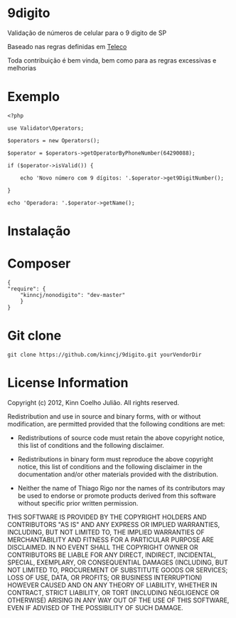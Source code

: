 9digito
=======

Validação de números de celular para o 9 digito de SP

Baseado nas regras definidas em [Teleco](http://www.teleco.com.br/num_cel.asp)

Toda contribuição é bem vinda, bem como para as regras excessivas e melhorias

Exemplo
======

	<?php

	use Validator\Operators;

   	$operators = new Operators();

   	$operator = $operators->getOperatorByPhoneNumber(64290088);

   	if ($operator->isValid()) {

        echo 'Novo número com 9 dígitos: '.$operator->get9DigitNumber();

   	}

   	echo 'Operadora: '.$operator->getName();
   	
   	
Instalação
======

Composer
============
	{
	"require": {
		"kinncj/nonodigito": "dev-master"
		}
	}

Git clone
============
	git clone https://github.com/kinncj/9digito.git yourVendorDir


License Information
===================

Copyright (c) 2012, Kinn Coelho Julião.
All rights reserved.

Redistribution and use in source and binary forms, with or without modification,
are permitted provided that the following conditions are met:

* Redistributions of source code must retain the above copyright notice,
this list of conditions and the following disclaimer.

* Redistributions in binary form must reproduce the above copyright notice,
this list of conditions and the following disclaimer in the documentation
and/or other materials provided with the distribution.

* Neither the name of Thiago Rigo nor the names of its
contributors may be used to endorse or promote products derived from this
software without specific prior written permission.

THIS SOFTWARE IS PROVIDED BY THE COPYRIGHT HOLDERS AND CONTRIBUTORS "AS IS" AND
ANY EXPRESS OR IMPLIED WARRANTIES, INCLUDING, BUT NOT LIMITED TO, THE IMPLIED
WARRANTIES OF MERCHANTABILITY AND FITNESS FOR A PARTICULAR PURPOSE ARE
DISCLAIMED. IN NO EVENT SHALL THE COPYRIGHT OWNER OR CONTRIBUTORS BE LIABLE FOR
ANY DIRECT, INDIRECT, INCIDENTAL, SPECIAL, EXEMPLARY, OR CONSEQUENTIAL DAMAGES
(INCLUDING, BUT NOT LIMITED TO, PROCUREMENT OF SUBSTITUTE GOODS OR SERVICES;
LOSS OF USE, DATA, OR PROFITS; OR BUSINESS INTERRUPTION) HOWEVER CAUSED AND ON
ANY THEORY OF LIABILITY, WHETHER IN CONTRACT, STRICT LIABILITY, OR TORT
(INCLUDING NEGLIGENCE OR OTHERWISE) ARISING IN ANY WAY OUT OF THE USE OF THIS
SOFTWARE, EVEN IF ADVISED OF THE POSSIBILITY OF SUCH DAMAGE.    